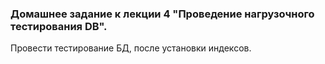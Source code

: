 ### Домашнее задание к лекции 4 "Проведение нагрузочного тестирования DB".
Провести тестирование БД, после установки индексов.